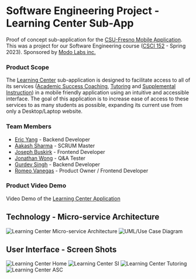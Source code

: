 # Software Engineering Project - Learning Center Sub-App
Proof of concept sub-application for the [CSU-Fresno Mobile Application](https://technology.fresnostate.edu/mobileapp.html). This was a project for our Software Engineering course ([CSCI 152](https://www.fresnostate.edu/catalog/courses-by-department/computer-science/index.html#csci152e) - Spring 2023). Sponsored by [Modo Labs inc.](https://modolabs.com/)

### Product Scope
The [Learning Center](https://studentaffairs.fresnostate.edu/lrc/index.html) sub-application is designed to facilitate access to all of its services ([Academic Success Coaching](https://studentaffairs.fresnostate.edu/lrc/asc/index.html/index.html), [Tutoring](https://docs.google.com/spreadsheets/d/1c9ulWY3L3aeC2TSHTLtYVmIX7SnO8N0XQHvRmcJuG-k/edit#gid=163198715) and [Supplemental Instruction](https://studentaffairs.fresnostate.edu/lrc/suppinstruction/index.html)) in a mobile friendly application using an intuitive and accessible interface. The goal of this application is to increase ease of access to these services to as many students as possible, expanding its current use from only a Desktop/Laptop website.

### Team Members
- [Eric Yang](https://www.linkedin.com/in/yang-eric/) - Backend Developer
- [Aakash Sharma](https://www.linkedin.com/in/aakashsharma6177/) - SCRUM Master
- [Joseph Buskirk](https://www.linkedin.com/in/joseph-buskirk/) - Frontend Developer
- [Jonathan Wong](https://www.linkedin.com/in/jonathan-wong-1a8b3c/) - Q&A Tester
- [Gurdev Singh](https://www.linkedin.com/in/gurdevsingh02/) - Backend Developer
- [Romeo Vanegas](https://www.linkedin.com/in/romeovanegas/) - Product Owner / Frontend Developer

### Product Video Demo
Video Demo of the [Learning Center Application](https://drive.google.com/file/d/1Fb3vjvxe_OyAvMtNUA-L2CgESP9RaoCj/view?usp=sharing)

## Technology - Micro-service Architecture
![Learning Center Micro-service Architecture](https://github.com/Aakash6177/Learning-Center/blob/main/LCScreenShots/LCMicroArch1.png?raw=true)
![UML/Use Case Diagram](https://github.com/Aakash6177/Learning-Center/blob/main/LCScreenShots/LCMicroArch.png?raw=true)

## User Interface - Screen Shots
![Learning Center Home](https://github.com/Aakash6177/Learning-Center/blob/main/LCScreenShots/LChome.png?raw=true)
![Learning Center SI](https://github.com/Aakash6177/Learning-Center/blob/main/LCScreenShots/LCSI.png?raw=true)
![Learning Center Tutoring](https://github.com/Aakash6177/Learning-Center/blob/main/LCScreenShots/LCtutor.png?raw=true)
![Learning Center ASC](https://github.com/Aakash6177/Learning-Center/blob/main/LCScreenShots/LCASC.png?raw=true)
